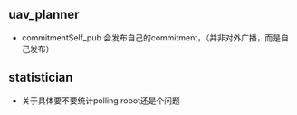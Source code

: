 ## uav_planner

- commitmentSelf_pub 会发布自己的commitment，（并非对外广播，而是自己发布）



## statistician

- 关于具体要不要统计polling robot还是个问题
